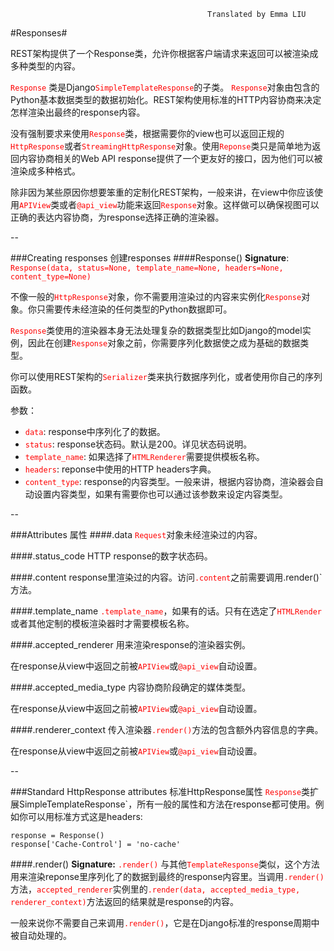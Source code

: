												Translated by Emma LIU
#Responses#
<font color=#FF0000>`  `</font>

REST架构提供了一个Response类，允许你根据客户端请求来返回可以被渲染成多种类型的内容。 

<font color=#FF0000>`Response`</font> 类是Django<font color=#FF0000>`SimpleTemplateResponse`</font>的子类。 <font color=#FF0000>`Response`</font>对象由包含的Python基本数据类型的数据初始化。REST架构使用标准的HTTP内容协商来决定怎样渲染出最终的response内容。

没有强制要求来使用<font color=#FF0000>`Response`</font>类，根据需要你的view也可以返回正规的<font color=#FF0000>`HttpResponse`</font>或者<font color=#FF0000>`StreamingHttpResponse`</font>对象。使用<font color=#FF0000>`Reponse`</font>类只是简单地为返回内容协商相关的Web API response提供了一个更友好的接口，因为他们可以被渲染成多种格式。

除非因为某些原因你想要笨重的定制化REST架构，一般来讲，在view中你应该使用<font color=#FF0000>`APIView`</font>类或者<font color=#FF0000>`@api_view`</font>功能来返回<font color=#FF0000>`Response`</font>对象。这样做可以确保视图可以正确的表达内容协商，为response选择正确的渲染器。

--

###Creating responses 创建responses
####Response()
**Signature**: <font color=#FF0000>`Response(data, status=None, template_name=None, headers=None, content_type=None)`</font>

不像一般的<font color=#FF0000>`HttpResponse`</font>对象，你不需要用渲染过的内容来实例化<font color=#FF0000>`Response`</font>对象。你只需要传未经渲染的任何类型的Python数据即可。

<font color=#FF0000>`Response`</font>类使用的渲染器本身无法处理复杂的数据类型比如Django的model实例，因此在创建<font color=#FF0000>`Response`</font>对象之前，你需要序列化数据使之成为基础的数据类型。

你可以使用REST架构的<font color=#FF0000>`Serializer`</font>类来执行数据序列化，或者使用你自己的序列函数。


参数：

- <font color=#FF0000>`data`</font>: response中序列化了的数据。
- <font color=#FF0000>`status`</font>: response状态码。默认是200。详见状态码说明</font>。
- <font color=#FF0000>`template_name`</font>: 如果选择了<font color=#FF0000>`HTMLRenderer`</font>需要提供模板名称。
- <font color=#FF0000>`headers`</font>: reponse中使用的HTTP headers字典。
- <font color=#FF0000>`content_type`</font>: response的内容类型。一般来讲，根据内容协商，渲染器会自动设置内容类型，如果有需要你也可以通过该参数来设定内容类型。

--

###Attributes 属性
####.data
<font color=#FF0000>`Request`</font>对象未经渲染过的内容。

####.status_code
HTTP response的数字状态码。

####.content
response里渲染过的内容。访问<font color=#FF0000>`.content`</font>之前需要调用.render()`</font>方法。

####.template\_name
<font color=#FF0000>`.template_name`</font>，如果有的话。只有在选定了<font color=#FF0000>`HTMLRender`</font>或者其他定制的模板渲染器时才需要模板名称。

####.accepted_renderer
用来渲染response的渲染器实例。

在response从view中返回之前被<font color=#FF0000>`APIView`</font>或<font color=#FF0000>`@api_view`</font>自动设置。

####.accepted_media_type
内容协商阶段确定的媒体类型。

在response从view中返回之前被<font color=#FF0000>`APIView`</font>或<font color=#FF0000>`@api_view`</font>自动设置。

####.renderer_context
传入渲染器<font color=#FF0000>`.render()`</font>方法的包含额外内容信息的字典。

在response从view中返回之前被<font color=#FF0000>`APIView`</font>或<font color=#FF0000>`@api_view`</font>自动设置。

--

###Standard HttpResponse attributes 标准HttpResponse属性
<font color=#FF0000>`Response`</font>类扩展SimpleTemplateResponse`</font>，所有一般的属性和方法在response都可使用。例如你可以用标准方式这是headers:

```
response = Response()
response['Cache-Control'] = 'no-cache'
```
####.render()
**Signature:** <font color=#FF0000>`.render()`</font>
与其他<font color=#FF0000>`TemplateResponse`</font>类似，这个方法用来渲染reponse里序列化了的数据到最终的response内容里。当调用<font color=#FF0000>`.render()`</font>方法，<font color=#FF0000>`accepted_renderer`</font>实例里的<font color=#FF0000>`.render(data, accepted_media_type, renderer_context)`</font>方法返回的结果就是response的内容。

一般来说你不需要自己来调用<font color=#FF0000>`.render()`</font>，它是在Django标准的response周期中被自动处理的。
